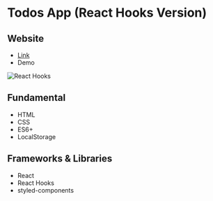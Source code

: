 # Todos App (React Hooks Version)

## Website

- [Link](https://todos-app-react-hooks.netlify.app/)
- Demo

![React Hooks](https://i.imgur.com/ND42RNK.gif)

## Fundamental

- HTML
- CSS
- ES6+
- LocalStorage

## Frameworks & Libraries

- React
- React Hooks
- styled-components
